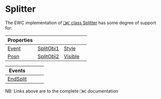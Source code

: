 # Splitter

The EWC implementation of [`⎕WC` class Splitter](https://help.dyalog.com/19.0/index.htm#GUI/Objects/Splitter.htm) has some degree of support for:

| Properties|  |  |  |
|--|--|--|--|
 |  [Event](https://help.dyalog.com/19.0/index.htm#GUI/Properties/Event.htm)  |  [SplitObj1](https://help.dyalog.com/19.0/index.htm#GUI/Properties/SplitObj1.htm)  |  [Style](https://help.dyalog.com/19.0/index.htm#GUI/Properties/Style.htm)      |                                                                           |
 |  [Posn](https://help.dyalog.com/19.0/index.htm#GUI/Properties/Posn.htm)    |  [SplitObj2](https://help.dyalog.com/19.0/index.htm#GUI/Properties/SplitObj2.htm)  |  [Visible](https://help.dyalog.com/19.0/index.htm#GUI/Properties/Visible.htm)  |                                                                           |


| Events|  |  |  |
|--|--|--|--|
 |  [EndSplit](https://help.dyalog.com/19.0/index.htm#GUI/MethodOrEvents/EndSplit.htm)  |                                                                                      |                                                                                      |                                                                                     |

NB: Links above are to the complete `⎕WC` documentation
